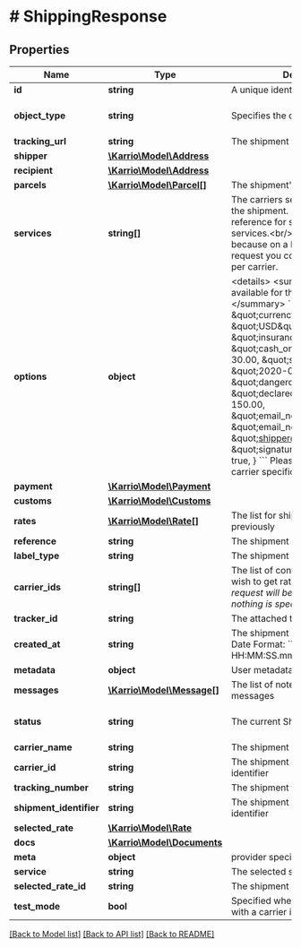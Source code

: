 # # ShippingResponse

## Properties

Name | Type | Description | Notes
------------ | ------------- | ------------- | -------------
**id** | **string** | A unique identifier | [optional]
**object_type** | **string** | Specifies the object type | [optional] [default to 'shipment']
**tracking_url** | **string** | The shipment tracking url | [optional]
**shipper** | [**\Karrio\Model\Address**](Address.md) |  |
**recipient** | [**\Karrio\Model\Address**](Address.md) |  |
**parcels** | [**\Karrio\Model\Parcel[]**](Parcel.md) | The shipment&#39;s parcels |
**services** | **string[]** | The carriers services requested for the shipment.  Please consult the reference for specific carriers services.&lt;br/&gt; Note that this is a list because on a Multi-carrier rate request you could specify a service per carrier. | [optional]
**options** | **object** | &lt;details&gt; &lt;summary&gt;The options available for the shipment.&lt;/summary&gt;  &#x60;&#x60;&#x60; {     \&quot;currency\&quot;: \&quot;USD\&quot;,     \&quot;insurance\&quot;: 100.00,     \&quot;cash_on_delivery\&quot;: 30.00,     \&quot;shipment_date\&quot;: \&quot;2020-01-01\&quot;,     \&quot;dangerous_good\&quot;: true,     \&quot;declared_value\&quot;: 150.00,     \&quot;email_notification\&quot;: true,     \&quot;email_notification_to\&quot;: \&quot;shipper@mail.com\&quot;,     \&quot;signature_confirmation\&quot;: true, } &#x60;&#x60;&#x60;  Please check the docs for carrier specific options. &lt;/details&gt; | [optional]
**payment** | [**\Karrio\Model\Payment**](Payment.md) |  | [optional]
**customs** | [**\Karrio\Model\Customs**](Customs.md) |  | [optional]
**rates** | [**\Karrio\Model\Rate[]**](Rate.md) | The list for shipment rates fetched previously | [optional]
**reference** | **string** | The shipment reference | [optional]
**label_type** | **string** | The shipment label file type. | [optional]
**carrier_ids** | **string[]** | The list of configured carriers you wish to get rates from.  *Note that the request will be sent to all carriers in nothing is specified* | [optional]
**tracker_id** | **string** | The attached tracker id | [optional]
**created_at** | **string** | The shipment creation datetime  Date Format: &#x60;YYYY-MM-DD HH:MM:SS.mmmmmmz&#x60; |
**metadata** | **object** | User metadata for the shipment | [optional]
**messages** | [**\Karrio\Model\Message[]**](Message.md) | The list of note or warning messages | [optional]
**status** | **string** | The current Shipment status | [optional] [default to 'draft']
**carrier_name** | **string** | The shipment carrier | [optional]
**carrier_id** | **string** | The shipment carrier configured identifier | [optional]
**tracking_number** | **string** | The shipment tracking number | [optional]
**shipment_identifier** | **string** | The shipment carrier system identifier | [optional]
**selected_rate** | [**\Karrio\Model\Rate**](Rate.md) |  | [optional]
**docs** | [**\Karrio\Model\Documents**](Documents.md) |  | [optional]
**meta** | **object** | provider specific metadata | [optional]
**service** | **string** | The selected service | [optional]
**selected_rate_id** | **string** | The shipment selected rate. | [optional]
**test_mode** | **bool** | Specified whether it was created with a carrier in test mode |

[[Back to Model list]](../../README.md#models) [[Back to API list]](../../README.md#endpoints) [[Back to README]](../../README.md)
